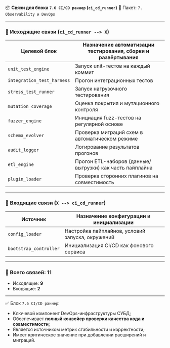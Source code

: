 📦 **Связи для блока `7.6 CI/CD раннер` (`ci_cd_runner`)**
📁 Пакет: `7. Observability и DevOps`

---

### 🔻 Исходящие связи (`ci_cd_runner --> X`)

| Целевой блок               | Назначение автоматизации тестирования, сборки и развёртывания |
| -------------------------- | ------------------------------------------------------------- |
| `unit_test_engine`         | Запуск unit-тестов на каждый коммит                           |
| `integration_test_harness` | Прогон интеграционных тестов                                  |
| `stress_test_runner`       | Запуск нагрузочного тестирования                              |
| `mutation_coverage`        | Оценка покрытия и мутационного контроля                       |
| `fuzzer_engine`            | Инициация fuzz-тестов на регулярной основе                    |
| `schema_evolver`           | Проверка миграций схем в автоматическом режиме                |
| `audit_logger`             | Логирование результатов прогонов                              |
| `etl_engine`               | Прогон ETL-наборов (данные/выгрузки) как часть пайплайна      |
| `plugin_loader`            | Проверка сторонних плагинов на совместимость                  |

---

### 🔺 Входящие связи (`X --> ci_cd_runner`)

| Источник               | Назначение конфигурации и инициализации          |
| ---------------------- | ------------------------------------------------ |
| `config_loader`        | Настройка пайплайнов, условий запуска, окружений |
| `bootstrap_controller` | Инициализация CI/CD как фонового сервиса         |

---

### 🧩 Всего связей: **11**

* Исходящие: **9**
* Входящие: **2**

---

✅ Блок `7.6 CI/CD раннер`:

* Ключевой компонент DevOps-инфраструктуры СУБД;
* Обеспечивает **полный конвейер проверки качества кода и совместимости**;
* Является источником метрик стабильности и корректности;
* Имеет критическое значение при добавлении расширений и миграций.
